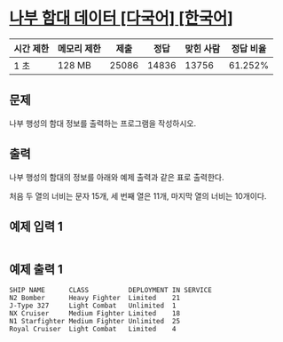 

# [나부 함대 데이터 [다국어] [한국어]](https://www.acmicpc.net/problem/9654)

| 시간 제한 | 메모리 제한 | 제출 | 정답 | 맞힌 사람 | 정답 비율 |
| --- | --- | --- | --- | --- | --- |
| 1 초 | 128 MB | 25086 | 14836 | 13756 | 61.252% |

## 문제

나부 행성의 함대 정보를 출력하는 프로그램을 작성하시오.

## 출력

나부 행성의 함대의 정보를 아래와 예제 출력과 같은 표로 출력한다.

처음 두 열의 너비는 문자 15개, 세 번째 열은 11개, 마지막 열의 너비는 10개이다.

## 예제 입력 1

```

```

## 예제 출력 1

```
SHIP NAME      CLASS          DEPLOYMENT IN SERVICE
N2 Bomber      Heavy Fighter  Limited    21
J-Type 327     Light Combat   Unlimited  1
NX Cruiser     Medium Fighter Limited    18
N1 Starfighter Medium Fighter Unlimited  25
Royal Cruiser  Light Combat   Limited    4
```
